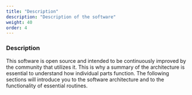 ```yaml
---
title: "Description"
description: "Description of the software"
weight: 40
order: 4
---
```


### Description

This software is open source and intended to be continuously improved by the community that utilizes it. This is why a summary of the architecture is essential to understand how individual parts function. The following sections will introduce you to the software architecture and to the functionality of essential routines. 
